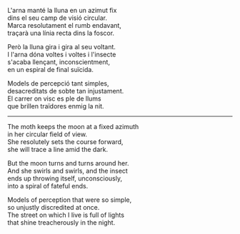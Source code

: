 L'arna manté la lluna en un azimut fix  
dins el seu camp de visió circular.  
Marca resolutament el rumb endavant,  
traçarà una línia recta dins la foscor.  
  
Però la lluna gira i gira al seu voltant.  
I l'arna dóna voltes i voltes i l'insecte  
s'acaba llençant, inconscientment,  
en un espiral de final suïcida.  
  
Models de percepció tant simples,  
desacreditats de sobte tan injustament.  
El carrer on visc es ple de llums  
que brillen traïdores enmig la nit.  
  
---  
  
The moth keeps the moon at a fixed azimuth  
in her circular field of view.  
She resolutely sets the course forward,  
she will trace a line amid the dark.  
  
But the moon turns and turns around her.  
And she swirls and swirls, and the insect  
ends up throwing itself, unconsciously,  
into a spiral of fateful ends.  
  
Models of perception that were so simple,  
so unjustly discredited at once.  
The street on which I live is full of lights  
that shine treacherously in the night.  